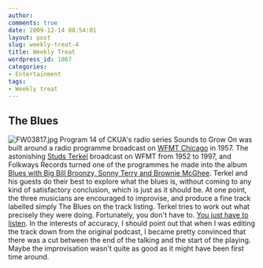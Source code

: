 ```yaml
---
author:
comments: true
date: 2009-12-14 08:54:01
layout: post
slug: weekly-treat-4
title: Weekly Treat
wordpress_id: 1867
categories:
- Entertainment
tags:
- Weekly treat
---
```


## The Blues

![FW03817.jpg](/uploads/2009/12/FW03817.jpg) Program 14 of CKUA's radio series Sounds to Grow On was built around a radio programme broadcast on [WFMT Chicago](http://www.wfmt.com/) in 1957. The astonishing [Studs Terkel](http://www.wfmt.com/main.taf?p=1,1,41,31) broadcast on WFMT from 1952 to 1997, and Folkways Records turned  one of the programmes he made into the album [Blues with Big Bill Broonzy, Sonny Terry and Brownie McGhee](http://www.folkways.si.edu/albumdetails.aspx?itemid=595). Terkel and his guests do their best to explore what the blues is, without coming to any kind of satisfactory conclusion, which is just as it should be. At one point, the three musicians are encouraged to improvise, and produce a fine track labelled simply The Blues on the track listing. Terkel tries to work out what precisely they were doing. Fortunately, you don't have to. [You just have to listen](/uploads/2009/12/14-Talking-About-the-Blues-Program-14.mp3). In the interests of accuracy, I should point out that when I was editing the track down from the original podcast, I became pretty convinced that there was a cut between the end of the talking and the start of the playing. Maybe the improvisation  wasn't quite as good as it might have been first time around.
